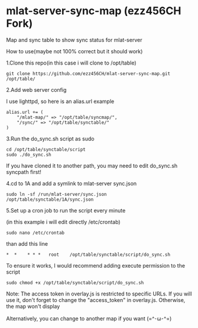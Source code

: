 # mlat-server-sync-map (ezz456CH Fork)
Map and sync table to show sync status for mlat-server

How to use(maybe not 100% correct but it should work)

1.Clone this repo(in this case i will clone to /opt/table)

```
git clone https://github.com/ezz456CH/mlat-server-sync-map.git /opt/table/
```

2.Add web server config

I use lighttpd, so here is an alias.url example

```
alias.url += (
    "/mlat-map/" => "/opt/table/syncmap/",
    "/sync/" => "/opt/table/synctable/"
)
```

3.Run the do_sync.sh script as sudo

```
cd /opt/table/synctable/script
sudo ./do_sync.sh
```

If you have cloned it to another path, you may need to edit do_sync.sh syncpath first!

4.cd to 1A and add a symlink to mlat-server sync.json

```
sudo ln -sf /run/mlat-server/sync.json /opt/table/synctable/1A/sync.json
```

5.Set up a cron job to run the script every minute

(in this example i will edit directly /etc/crontab)

```
sudo nano /etc/crontab
```

than add this line

```
*  *    * * *   root    /opt/table/synctable/script/do_sync.sh
```

To ensure it works, I would recommend adding execute permission to the script

```
sudo chmod +x /opt/table/synctable/script/do_sync.sh
```

Note: The access token in overlay.js is restricted to specific URLs. If you will use it, don't forget to change the "access_token" in overlay.js. Otherwise, the map won't display

Alternatively, you can change to another map if you want (=^･ω･^=)